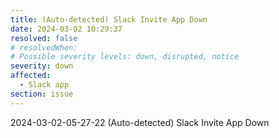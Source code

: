 ```yaml
---
title: (Auto-detected) Slack Invite App Down
date: 2024-03-02 10:29:37
resolved: false
# resolvedWhen: 
# Possible severity levels: down, disrupted, notice
severity: down
affected:
  - Slack app
section: issue
---
```


2024-03-02-05-27-22 (Auto-detected) Slack Invite App Down

